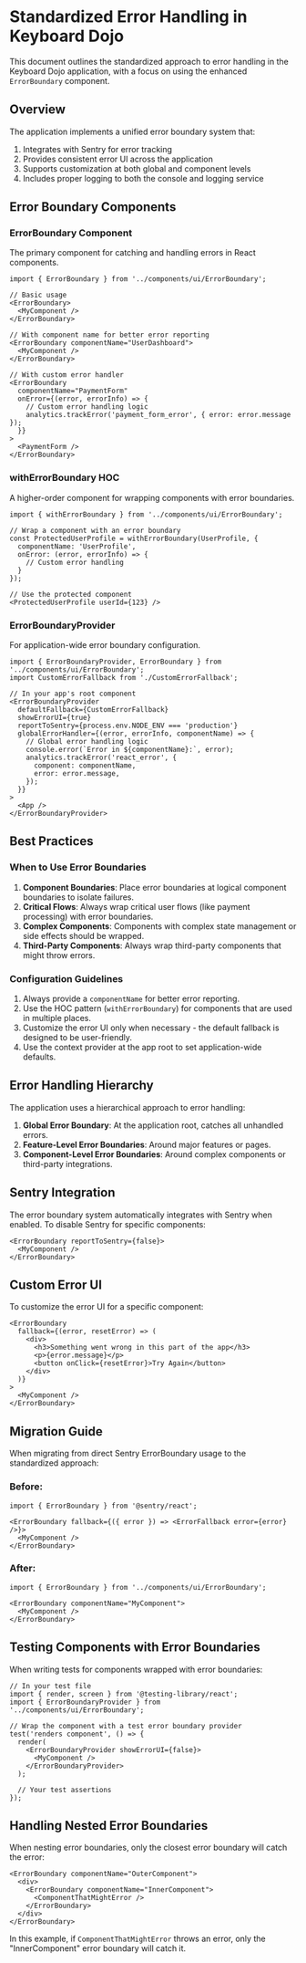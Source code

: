 # Standardized Error Handling in Keyboard Dojo

This document outlines the standardized approach to error handling in the Keyboard Dojo application, with a focus on using the enhanced `ErrorBoundary` component.

## Overview

The application implements a unified error boundary system that:

1. Integrates with Sentry for error tracking
2. Provides consistent error UI across the application
3. Supports customization at both global and component levels
4. Includes proper logging to both the console and logging service

## Error Boundary Components

### ErrorBoundary Component

The primary component for catching and handling errors in React components.

```tsx
import { ErrorBoundary } from '../components/ui/ErrorBoundary';

// Basic usage
<ErrorBoundary>
  <MyComponent />
</ErrorBoundary>

// With component name for better error reporting
<ErrorBoundary componentName="UserDashboard">
  <MyComponent />
</ErrorBoundary>

// With custom error handler
<ErrorBoundary 
  componentName="PaymentForm"
  onError={(error, errorInfo) => {
    // Custom error handling logic
    analytics.trackError('payment_form_error', { error: error.message });
  }}
>
  <PaymentForm />
</ErrorBoundary>
```

### withErrorBoundary HOC

A higher-order component for wrapping components with error boundaries.

```tsx
import { withErrorBoundary } from '../components/ui/ErrorBoundary';

// Wrap a component with an error boundary
const ProtectedUserProfile = withErrorBoundary(UserProfile, {
  componentName: 'UserProfile',
  onError: (error, errorInfo) => {
    // Custom error handling
  }
});

// Use the protected component
<ProtectedUserProfile userId={123} />
```

### ErrorBoundaryProvider

For application-wide error boundary configuration.

```tsx
import { ErrorBoundaryProvider, ErrorBoundary } from '../components/ui/ErrorBoundary';
import CustomErrorFallback from './CustomErrorFallback';

// In your app's root component
<ErrorBoundaryProvider 
  defaultFallback={CustomErrorFallback}
  showErrorUI={true}
  reportToSentry={process.env.NODE_ENV === 'production'}
  globalErrorHandler={(error, errorInfo, componentName) => {
    // Global error handling logic
    console.error(`Error in ${componentName}:`, error);
    analytics.trackError('react_error', { 
      component: componentName,
      error: error.message,
    });
  }}
>
  <App />
</ErrorBoundaryProvider>
```

## Best Practices

### When to Use Error Boundaries

1. **Component Boundaries**: Place error boundaries at logical component boundaries to isolate failures.
2. **Critical Flows**: Always wrap critical user flows (like payment processing) with error boundaries.
3. **Complex Components**: Components with complex state management or side effects should be wrapped.
4. **Third-Party Components**: Always wrap third-party components that might throw errors.

### Configuration Guidelines

1. Always provide a `componentName` for better error reporting.
2. Use the HOC pattern (`withErrorBoundary`) for components that are used in multiple places.
3. Customize the error UI only when necessary - the default fallback is designed to be user-friendly.
4. Use the context provider at the app root to set application-wide defaults.

## Error Handling Hierarchy

The application uses a hierarchical approach to error handling:

1. **Global Error Boundary**: At the application root, catches all unhandled errors.
2. **Feature-Level Error Boundaries**: Around major features or pages.
3. **Component-Level Error Boundaries**: Around complex components or third-party integrations.

## Sentry Integration

The error boundary system automatically integrates with Sentry when enabled. To disable Sentry for specific components:

```tsx
<ErrorBoundary reportToSentry={false}>
  <MyComponent />
</ErrorBoundary>
```

## Custom Error UI

To customize the error UI for a specific component:

```tsx
<ErrorBoundary
  fallback={(error, resetError) => (
    <div>
      <h3>Something went wrong in this part of the app</h3>
      <p>{error.message}</p>
      <button onClick={resetError}>Try Again</button>
    </div>
  )}
>
  <MyComponent />
</ErrorBoundary>
```

## Migration Guide

When migrating from direct Sentry ErrorBoundary usage to the standardized approach:

### Before:

```tsx
import { ErrorBoundary } from '@sentry/react';

<ErrorBoundary fallback={({ error }) => <ErrorFallback error={error} />}>
  <MyComponent />
</ErrorBoundary>
```

### After:

```tsx
import { ErrorBoundary } from '../components/ui/ErrorBoundary';

<ErrorBoundary componentName="MyComponent">
  <MyComponent />
</ErrorBoundary>
```

## Testing Components with Error Boundaries

When writing tests for components wrapped with error boundaries:

```tsx
// In your test file
import { render, screen } from '@testing-library/react';
import { ErrorBoundaryProvider } from '../components/ui/ErrorBoundary';

// Wrap the component with a test error boundary provider
test('renders component', () => {
  render(
    <ErrorBoundaryProvider showErrorUI={false}>
      <MyComponent />
    </ErrorBoundaryProvider>
  );
  
  // Your test assertions
});
```

## Handling Nested Error Boundaries

When nesting error boundaries, only the closest error boundary will catch the error:

```tsx
<ErrorBoundary componentName="OuterComponent">
  <div>
    <ErrorBoundary componentName="InnerComponent">
      <ComponentThatMightError />
    </ErrorBoundary>
  </div>
</ErrorBoundary>
```

In this example, if `ComponentThatMightError` throws an error, only the "InnerComponent" error boundary will catch it. 